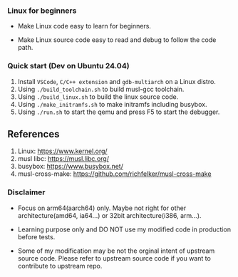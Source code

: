 ### Linux for beginners

- Make Linux code easy to learn for beginners.

- Make Linux source code easy to read and debug to follow the code path.

### Quick start (Dev on Ubuntu 24.04)

1. Install `VSCode`, `C/C++ extension` and `gdb-multiarch` on a Linux distro.
1. Using `./build_toolchain.sh` to build musl-gcc toolchain.
1. Using `./build_linux.sh` to build the linux source code.
1. Using `./make_initramfs.sh` to make initramfs including busybox.
1. Using `./run.sh` to start the qemu and press F5 to start the debugger.

## References
1. Linux: https://www.kernel.org/
1. musl libc: https://musl.libc.org/
1. busybox: https://www.busybox.net/
1. musl-cross-make: https://github.com/richfelker/musl-cross-make

### Disclaimer

- Focus on arm64(aarch64) only. Maybe not right for other architecture(amd64, ia64...) or 32bit architecture(i386, arm...).

- Learning purpose only and DO NOT use my modified code in production before tests.

- Some of my modification may be not the orginal intent of upstream source code. Please refer to upstream source code if you want to contribute to upstream repo.
